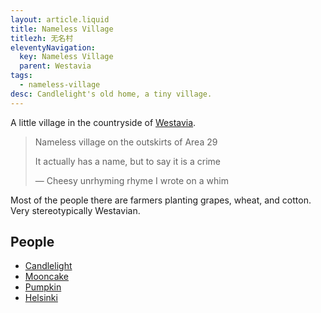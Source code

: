 ```yaml
---
layout: article.liquid
title: Nameless Village
titlezh: 无名村
eleventyNavigation:
  key: Nameless Village
  parent: Westavia
tags:
  - nameless-village
desc: Candlelight's old home, a tiny village.
---
```


A little village in the countryside of [Westavia](/world/westavia/).

> Nameless village on the outskirts of Area 29
>
> It actually has a name, but to say it is a crime
>
>— Cheesy unrhyming rhyme I wrote on a whim

Most of the people there are farmers planting grapes, wheat, and cotton. Very stereotypically Westavian.

## People

- [Candlelight](/characters/candlelight/)
- [Mooncake](/characters/mooncake/)
- [Pumpkin](/characters/pumpkin/)
- [Helsinki](/characters/helsinki/)
